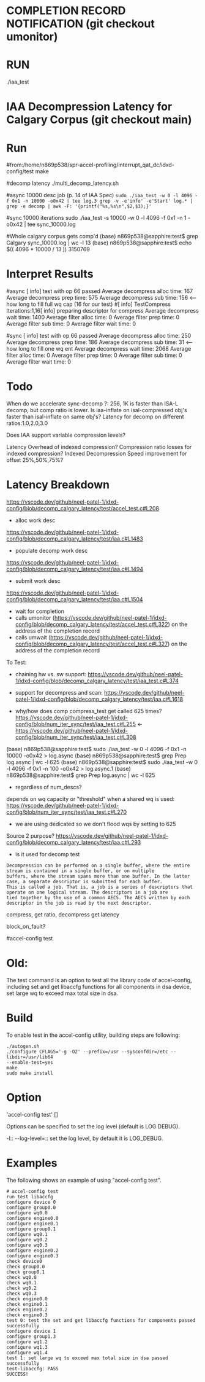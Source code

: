 COMPLETION RECORD NOTIFICATION (git checkout umonitor)
====
RUN
====
./iaa_test



IAA Decompression Latency for Calgary Corpus (git checkout main)
====
Run
=====
#from:/home/n869p538/spr-accel-profiling/interrupt_qat_dc/idxd-config/test
make

#decomp latency
./multi_decomp_latency.sh

#async 10000 desc job (p. 14 of IAA Spec)
``
sudo ./iaa_test -w 0 -l 4096 -f 0x1 -n 10000 -o0x42 | tee log.3
grep -v -e'info' -e'Start' log.* | grep -e decomp | awk -F: '{printf("%s,%s\n",$2,$3);}'
``

#sync 10000 iterations
sudo ./iaa_test -s 10000 -w 0 -l 4096 -f 0x1 -n 1 -o0x42 | tee sync_10000.log

#Whole calgary corpus gets comp'd
(base) n869p538@sapphire:test$ grep Calgary sync_10000.log | wc -l
13
(base) n869p538@sapphire:test$ echo $(( 4096 * 10000 / 13 ))
3150769

Interpret Results
=====
#async
[ info] test with op 66 passed
Average decompress alloc time: 167
Average decompress prep time: 575
Average decompress sub time: 156 <-- how long to fill full wq cap (16 for our test)
#[ info] TestCompress Iterations:1,16[ info] preparing descriptor for compress
Average decompress wait time: 1400
Average filter alloc time: 0
Average filter prep time: 0
Average filter sub time: 0
Average filter wait time: 0

#sync
[ info] test with op 66 passed
Average decompress alloc time: 250
Average decompress prep time: 186
Average decompress sub time: 31 <-- how long to fill one wq ent
Average decompress wait time: 2068
Average filter alloc time: 0
Average filter prep time: 0
Average filter sub time: 0
Average filter wait time: 0

Todo
===
When do we accelerate sync-decomp ?: 256, 1K is faster than ISA-L decomp, but comp ratio is lower.
Is iaa-inflate on isal-compressed obj's faster than isal-inflate on same obj's?
Latency for decomp on different ratios:1.0,2.0,3.0

Does IAA support variable compression levels?


Latency Overhead of indexed compression?
Compression ratio losses for indexed compression?
Indexed Decompression Speed improvement for offset 25%,50%,75%?

Latency Breakdown
=====
https://vscode.dev/github/neel-patel-1/idxd-config/blob/decomp_calgary_latency/test/accel_test.c#L208
- alloc work desc

https://vscode.dev/github/neel-patel-1/idxd-config/blob/decomp_calgary_latency/test/iaa.c#L1483
- populate decomp work desc

https://vscode.dev/github/neel-patel-1/idxd-config/blob/decomp_calgary_latency/test/iaa.c#L1494
- submit work desc

https://vscode.dev/github/neel-patel-1/idxd-config/blob/decomp_calgary_latency/test/iaa.c#L1504
- wait for completion
-   calls umonitor (https://vscode.dev/github/neel-patel-1/idxd-config/blob/decomp_calgary_latency/test/accel_test.c#L322) on the address of the completion record
-   calls umwait (https://vscode.dev/github/neel-patel-1/idxd-config/blob/decomp_calgary_latency/test/accel_test.c#L327) on the address of the completion record

To Test:
- chaining hw vs. sw support: https://vscode.dev/github/neel-patel-1/idxd-config/blob/decomp_calgary_latency/test/iaa_test.c#L374
- support for decompress and scan: https://vscode.dev/github/neel-patel-1/idxd-config/blob/decomp_calgary_latency/test/iaa.c#L1618



- why/how does comp compress_test get called 625 times?
https://vscode.dev/github/neel-patel-1/idxd-config/blob/num_iter_sync/test/iaa_test.c#L255
<- https://vscode.dev/github/neel-patel-1/idxd-config/blob/num_iter_sync/test/iaa_test.c#L308

(base) n869p538@sapphire:test$ sudo ./iaa_test -w 0 -l 4096 -f 0x1 -n 10000 -o0x42 > log.async
(base) n869p538@sapphire:test$ grep Prep log.async  | wc -l
625
(base) n869p538@sapphire:test$ sudo ./iaa_test -w 0 -l 4096 -f 0x1 -n 100 -o0x42 > log.async.1
(base) n869p538@sapphire:test$ grep Prep log.async  | wc -l
625
- regardless of num_descs?

depends on wq capacity or "threshold" when a shared wq is used:
https://vscode.dev/github/neel-patel-1/idxd-config/blob/num_iter_sync/test/iaa_test.c#L270
- we are using dedicated so we don't flood wqs by setting to 625




Source 2 purpose? https://vscode.dev/github/neel-patel-1/idxd-config/blob/decomp_calgary_latency/test/iaa.c#L293
- is it used for decomp test

```
Decompression can be performed on a single buffer, where the entire stream is contained in a single buffer, or on multiple
buffers, where the stream spans more than one buffer. In the latter case, a separate descriptor is submitted for each buffer.
This is called a job. That is, a job is a series of descriptors that operate on one logical stream. The descriptors in a job are
tied together by the use of a common AECS. The AECS written by each descriptor in the job is read by the next descriptor.
```

compress, get ratio, decompress get latency

block_on_fault?

#accel-config test



Old:
=====
The test command is an option to test all the library code of accel-config,
including set and get libaccfg functions for all components in dsa device, set
large wq to exceed max total size in dsa.

Build
=====
To enable test in the accel-config utility, building steps are following:

```
./autogen.sh
./configure CFLAGS='-g -O2' --prefix=/usr --sysconfdir=/etc --libdir=/usr/lib64
--enable-test=yes
make
sudo make install
```

Option
======
'accel-config test' [<options>]

Options can be specified to set the log level (default is LOG DEBUG).

-l::
--log-level=::
	set the log level, by default it is LOG_DEBUG.

Examples
========
The following shows an example of using "accel-config test".

```
# accel-config test
run test libaccfg
configure device 0
configure group0.0
configure wq0.0
configure engine0.0
configure engine0.1
configure group0.1
configure wq0.1
configure wq0.2
configure wq0.3
configure engine0.2
configure engine0.3
check device0
check group0.0
check group0.1
check wq0.0
check wq0.1
check wq0.2
check wq0.3
check engine0.0
check engine0.1
check engine0.2
check engine0.3
test 0: test the set and get libaccfg functions for components passed successfully
configure device 1
configure group1.3
configure wq1.2
configure wq1.3
configure wq1.4
test 1: set large wq to exceed max total size in dsa passed successfully
test-libaccfg: PASS
SUCCESS!
```
